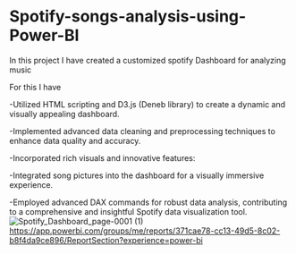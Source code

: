 # Spotify-songs-analysis-using-Power-BI
In this project I have created a customized spotify Dashboard for analyzing music

For this I have 

-Utilized HTML scripting and D3.js (Deneb library) to create a dynamic and visually appealing dashboard.

-Implemented advanced data cleaning and preprocessing techniques to enhance data quality and accuracy.

-Incorporated rich visuals and innovative features:

-Integrated song pictures into the dashboard for a visually immersive experience.

-Employed advanced DAX commands for robust data analysis, contributing to a comprehensive and insightful Spotify data visualization tool.
![Spotify_Dashboard_page-0001 (1)](https://github.com/Nachiket131201/-Spotify-Analytics-using-Power-BI/assets/71268411/7d17e60b-538f-4bcb-803d-93b581064fdf)
https://app.powerbi.com/groups/me/reports/371cae78-cc13-49d5-8c02-b8f4da9ce896/ReportSection?experience=power-bi


